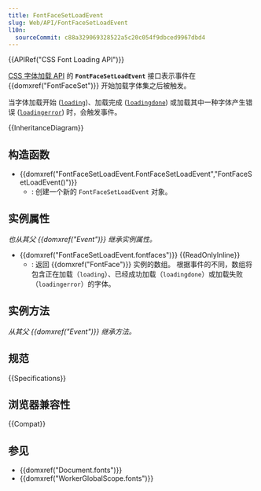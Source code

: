```yaml
---
title: FontFaceSetLoadEvent
slug: Web/API/FontFaceSetLoadEvent
l10n:
  sourceCommit: c88a329069328522a5c20c054f9dbced9967dbd4
---
```


{{APIRef("CSS Font Loading API")}}

[CSS 字体加载 API](/zh-CN/docs/Web/API/CSS_Font_Loading_API) 的 **`FontFaceSetLoadEvent`** 接口表示事件在 {{domxref("FontFaceSet")}} 开始加载字体集之后被触发。

当字体加载开始 ([`loading`](/zh-CN/docs/Web/API/FontFaceSet/loading_event))、加载完成 ([`loadingdone`](/zh-CN/docs/Web/API/FontFaceSet/loadingdone_event)) 或加载其中一种字体产生错误 ([`loadingerror`](/zh-CN/docs/Web/API/FontFaceSet/loadingerror_event)) 时，会触发事件。

{{InheritanceDiagram}}

## 构造函数

- {{domxref("FontFaceSetLoadEvent.FontFaceSetLoadEvent","FontFaceSetLoadEvent()")}}
  - : 创建一个新的 `FontFaceSetLoadEvent` 对象。

## 实例属性

_也从其父 {{domxref("Event")}} 继承实例属性。_

- {{domxref("FontFaceSetLoadEvent.fontfaces")}} {{ReadOnlyInline}}
  - : 返回 {{domxref("FontFace")}} 实例的数组。
    根据事件的不同，数组将包含正在加载（`loading`）、已经成功加载（`loadingdone`）或加载失败（`loadingerror`）的字体。

## 实例方法

_从其父 {{domxref("Event")}} 继承方法。_

## 规范

{{Specifications}}

## 浏览器兼容性

{{Compat}}

## 参见

- {{domxref("Document.fonts")}}
- {{domxref("WorkerGlobalScope.fonts")}}
